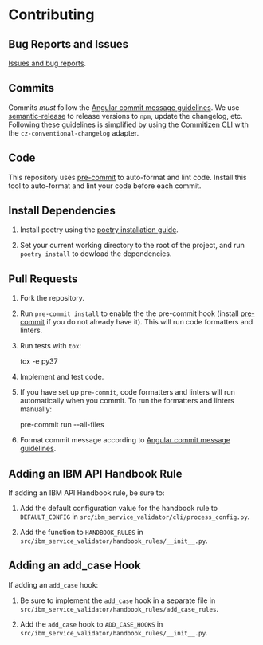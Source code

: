 # Contributing

## Bug Reports and Issues

[Issues and bug reports](https://github.com/IBM/service-validator/issues).

## Commits

Commits _must_ follow the [Angular commit message guidelines](https://github.com/angular/angular/blob/master/CONTRIBUTING.md#-commit-message-guidelines). We use [semantic-release](https://github.com/semantic-release/semantic-release) to release versions to `npm`, update the changelog, etc. Following these guidelines is simplified by using the [Commitizen CLI](https://github.com/commitizen/cz-cli) with the `cz-conventional-changelog` adapter.

## Code

This repository uses [pre-commit](https://pre-commit.com/) to auto-format and lint code. Install this tool to auto-format and lint your code before each commit.

## Install Dependencies

1. Install poetry using the [poetry installation guide](https://python-poetry.org/docs/#installation).

2. Set your current working directory to the root of the project, and run `poetry install` to dowload the dependencies.

## Pull Requests

1. Fork the repository.

2. Run `pre-commit install` to enable the the pre-commit hook (install [pre-commit](https://pre-commit.com/) if you do not already have it). This will run code formatters and linters.

3. Run tests with `tox`:

    tox -e py37

4. Implement and test code.

5. If you have set up `pre-commit`, code formatters and linters will run automatically when you commit. To run the formatters and linters manually:

    pre-commit run --all-files

6. Format commit message according to [Angular commit message guidelines](https://github.com/angular/angular/blob/master/CONTRIBUTING.md#-commit-message-guidelines).

## Adding an IBM API Handbook Rule

If adding an IBM API Handbook rule, be sure to:

1. Add the default configuration value for the handbook rule to `DEFAULT_CONFIG` in `src/ibm_service_validator/cli/process_config.py`.

2. Add the function to `HANDBOOK_RULES` in `src/ibm_service_validator/handbook_rules/__init__.py`.

## Adding an add_case Hook

If adding an `add_case` hook:

1. Be sure to implement the `add_case` hook in a separate file in `src/ibm_service_validator/handbook_rules/add_case_rules`.

2. Add the `add_case` hook to `ADD_CASE_HOOKS` in `src/ibm_service_validator/handbook_rules/__init__.py`.

